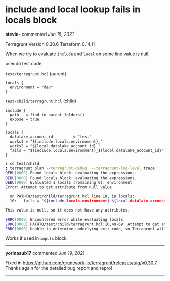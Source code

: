 # include and local lookup fails in locals block

**stevie-** commented *Jun 18, 2021*

Terragrunt Version 0.30.6
Terraform 0.14.11

When we try to evaluate `include` and `local` on some line value is null.

pseudo test code

`test/terragrunt.hcl`  (parent)
```hcl
locals {
  environment = "dev"
}
```

`test/child/terragrunt.hcl` (child)

```hcl
include {
  path   = find_in_parent_folders()
  expose = true
}

locals {
  datalake_account_id         = "test"
  works1 = "${include.locals.environment}_"
  works2 = "${local.datalake_account_id}_"
  fails = "${include.locals.environment}_${local.datalake_account_id}"
}
```

```bash
❯ cd test/child
❯ terragrunt plan --terragrunt-debug  --terragrunt-log-level trace
DEBU[0000] Found locals block: evaluating the expressions.
DEBU[0000] Found locals block: evaluating the expressions.
DEBU[0000] Evaluated 1 locals (remaining 0): environment
Error: Attempt to get attribute from null value

  on PATHTO/test/child/terragrunt.hcl line 10, in locals:
  10:   fails = "${include.locals.environment}_${local.datalake_account_id}"

This value is null, so it does not have any attributes.

ERRO[0000] Encountered error while evaluating locals.
ERRO[0000] PATHTO/test/child/terragrunt.hcl:10,49-69: Attempt to get attribute from null value; This value is null, so it does not have any attributes.
ERRO[0000] Unable to determine underlying exit code, so Terragrunt will exit with error code 1
```

Works if used in `inputs` block.
<br />
***


**yorinasub17** commented *Jun 19, 2021*

Fixed in https://github.com/gruntwork-io/terragrunt/releases/tag/v0.30.7 Thanks again for the detailed bug report and repro!
***

